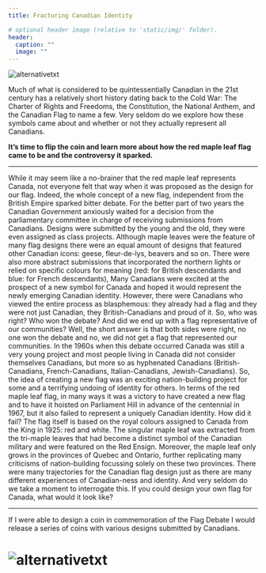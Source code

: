 ```yaml
---
title: Fracturing Canadian Identity

# optional header image (relative to 'static/img/' folder).
header:
  caption: ""
  image: ""
---
```


![alternativetxt](/img/2015-canada-25-cent-flag-coins.jpg)

Much of what is considered to be quintessentially Canadian in the 21st century has a relatively short history dating back to the Cold War: The Charter of Rights and Freedoms, the Constitution, the National Anthem, and the Canadian Flag to name a few. Very seldom do we explore how these symbols came about and whether or not they actually represent all Canadians.


**It’s time to flip the coin and learn more about how the red maple leaf flag came to be and the controversy it sparked.** 

*     *     *     *  

While it may seem like a no-brainer that the red maple leaf represents Canada, not everyone felt that way when it was proposed as the design for our flag. Indeed, the whole concept of a new flag, independent from the British Empire sparked bitter debate. For the better part of two years the Canadian Government anxiously waited for a decision from the parliamentary committee in charge of receiving submissions from Canadians. Designs were submitted by the young and the old, they were even assigned as class projects. Although maple leaves were the feature of many flag designs there were an equal amount of designs that featured other Canadian icons: geese, fleur-de-lys, beavers and so on. There were also more abstract submissions that incorporated the northern lights or relied on specific colours for meaning (red: for British descendants and blue: for French descendants),
Many Canadians were excited at the prospect of a new symbol for Canada and hoped it would represent the newly emerging Canadian identity. However, there were Canadians who viewed the entire process as blasphemous: they already had a flag and they were not just Canadian, they British-Canadians and proud of it. So, who was right? Who won the debate? And did we end up with a flag representative of our communities?
Well, the short answer is that both sides were right, no one won the debate and no, we did not get a flag that represented our communities. In the 1960s when this debate occurred Canada was still a very young project and most people living in Canada did not consider themselves Canadians, but more so as hyphenated Canadians (British-Canadians, French-Canadians, Italian-Canadians, Jewish-Canadians). So, the idea of creating a new flag was an exciting nation-building project for some and a terrifying undoing of identity for others. In terms of the red maple leaf flag, in many ways it was a victory to have created a new flag and to have it hoisted on Parliament Hill in advance of the centennial in 1967, but it also failed to represent a uniquely Canadian identity. How did it fail? The flag itself is based on the royal colours assigned to Canada from the King in 1925: red and white. The singular maple leaf was extracted from the tri-maple leaves that had become a distinct symbol of the Canadian military and were featured on the Red Ensign. Moreover, the maple leaf only grows in the provinces of Quebec and Ontario, further replicating many criticisms of nation-building focussing solely on these two provinces.
There were many trajectories for the Canadian flag design just as there are many different experiences of Canadian-ness and identity. And very seldom do we take a moment to interrogate this. If you could design your own flag for Canada, what would it look like? 

*     *     *     *   

If I were able to design a coin in commemoration of the Flag Debate I would release a series of coins with various designs submitted by Canadians.

# ![alternativetxt](/img/Canada_Flag_Coin_1.jpg)

